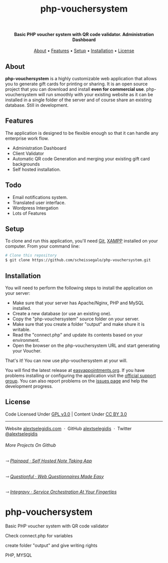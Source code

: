 <h1 align="center">
    <br>
    php-vouchersystem
    <br>
</h1>

<br>

<h4 align="center">
    Basic PHP voucher system with QR code validator. Administration Dashboard
</h4>

<p align="center">
  <a href="#about">About</a> •
  <a href="#features">Features</a> •
  <a href="#setup">Setup</a> •
  <a href="#installation">Installation</a> •
  <a href="#license">License</a>
</p>

## About

**php-vouchersystem** is a highly customizable web application that allows you to generate gift cards for printing or sharing. 
It is an open source project that you can download and install **even for commercial use**. 
php-vouchersystem will run smoothly with your existing website as it can be installed in a single folder of the 
server and of course share an existing database. Still in development.

## Features

The application is designed to be flexible enough so that it can handle any enterprise work flow. 

* Administration Dashboard
* Client Validator
* Automatic QR code Generation and merging your existing gift card backgrounds
* Self hosted installation.

## Todo

* Email notifications system.
* Translated user interface.
* Wordpress Intergation
* Lots of Features

## Setup

To clone and run this application, you'll need [Git](https://git-scm.com), [XAMPP](https://www.apachefriends.org/) installed on your computer. From your command line:

```bash
# Clone this repository
$ git clone https://github.com/scheissegalo/php-vouchersystem.git

```

## Installation

You will need to perform the following steps to install the application on your server:

* Make sure that your server has Apache/Nginx, PHP and MySQL installed.
* Create a new database (or use an existing one).
* Copy the "php-vouchersystem" source folder on your server.
* Make sure that you create a folder "output" and make shure it is writable.
* Read the "connect.php" and update its contents based on your environment.
* Open the browser on the php-vouchersystem URL and start generating your Voucher.

That's it! You can now use php-vouchersystem at your will.

You will find the latest release at [easyappointments.org](https://easyappointments.org).
If you have problems installing or configuring the application visit the
[official support group](https://groups.google.com/forum/#!forum/easy-appointments).
You can also report problems on the [issues page](https://github.com/alextselegidis/easyappointments/issues)
and help the development progress.

## License 

Code Licensed Under [GPL v3.0](https://www.gnu.org/licenses/gpl-3.0.en.html) | Content Under [CC BY 3.0](https://creativecommons.org/licenses/by/3.0/)

---

Website [alextselegidis.com](https://alextselegidis.com) &nbsp;&middot;&nbsp;
GitHub [alextselegidis](https://github.com/alextselegidis) &nbsp;&middot;&nbsp;
Twitter [@alextselegidis](https://twitter.com/AlexTselegidis)

###### More Projects On Github
###### ⇾ [Plainpad &middot; Self Hosted Note Taking App](https://github.com/alextselegidis/plainpad)
###### ⇾ [Questionful &middot; Web Questionnaires Made Easy](https://github.com/alextselegidis/questionful)
###### ⇾ [Integravy &middot; Service Orchestration At Your Fingertips](https://github.com/alextselegidis/integravy)


# php-vouchersystem
Basic PHP voucher system with QR code validator

Check connect.php for variables

create folder "output" and give writing rights

PHP, MYSQL
